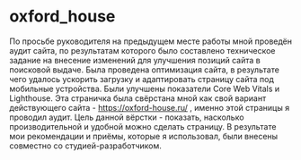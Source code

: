 # oxford_house
По просьбе руководителя на предыдущем месте работы мной проведён аудит сайта, по результатам которого было составлено техническое задание на внесение изменений для улучшения позиций сайта в поисковой выдаче. 
Была проведена оптимизация сайта, в результате чего удалось ускорить загрузку и адаптировать страницу сайта под мобильные устройства.
Были улучшены показатели Core Web Vitals и Lighthouse.
Эта страничка была свёрстана мной как свой вариант действующего сайта - https://oxford-house.ru/ , именно этой страницы я проводил аудит.
Цель данной вёрстки - показать, насколько производительной и удобной можно сделать страницу.
В результате мои рекомендации и приёмы, которые я использовал, были внесены совместно со студией-разработчиком.
